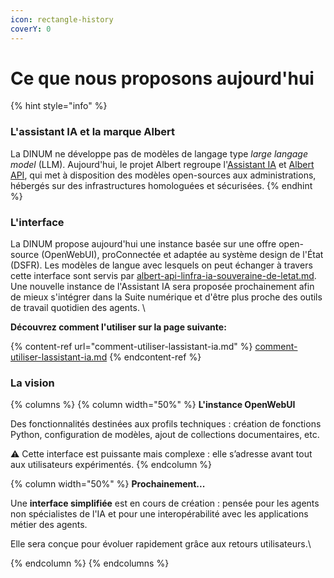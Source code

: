 ```yaml
---
icon: rectangle-history
coverY: 0
---
```


# Ce que nous proposons aujourd'hui

{% hint style="info" %}
### L'assistant IA et la marque Albert

La DINUM ne développe pas de modèles de langage type _large langage model_ (LLM). Aujourd'hui, le projet Albert regroupe l'[Assistant IA](./) et [Albert API](../faire-des-services-ia-au-sein-de-letat/albert-api-linfra-ia-souveraine-de-letat.md), qui met à disposition des modèles open-sources aux administrations, hébergés sur des infrastructures homologuées et sécurisées.&#x20;
{% endhint %}

### L'interface

La DINUM propose aujourd'hui une instance basée sur une offre open-source (OpenWebUI), proConnectée et adaptée au système design de l'État (DSFR). Les modèles de langue avec lesquels on peut échanger à travers cette interface sont servis par [albert-api-linfra-ia-souveraine-de-letat.md](../faire-des-services-ia-au-sein-de-letat/albert-api-linfra-ia-souveraine-de-letat.md "mention"). Une nouvelle instance de l'Assistant IA sera proposée prochainement afin de mieux s'intégrer dans la Suite numérique et d'être plus proche des outils de travail quotidien des agents. \


**Découvrez comment l'utiliser sur la page suivante:**

{% content-ref url="comment-utiliser-lassistant-ia.md" %}
[comment-utiliser-lassistant-ia.md](comment-utiliser-lassistant-ia.md)
{% endcontent-ref %}

### La vision

{% columns %}
{% column width="50%" %}
**L'instance OpenWebUI**



Des fonctionnalités destinées aux profils techniques : création de fonctions Python, configuration de modèles, ajout de collections documentaires, etc.



⚠️ Cette interface est puissante mais complexe : elle s’adresse avant tout aux utilisateurs expérimentés.
{% endcolumn %}

{% column width="50%" %}
**Prochainement...**



Une **interface simplifiée** est en cours de création : pensée pour les agents non spécialistes de l'IA et pour une interopérabilité avec les applications métier des agents.&#x20;



Elle sera conçue pour évoluer rapidement grâce aux retours utilisateurs.\

{% endcolumn %}
{% endcolumns %}

